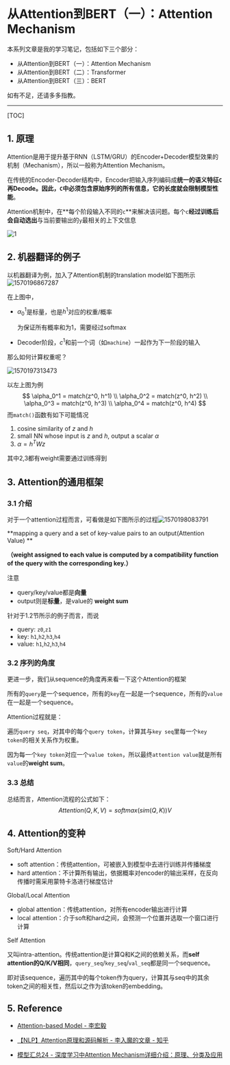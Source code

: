 # 从Attention到BERT（一）：Attention Mechanism

本系列文章是我的学习笔记，包括如下三个部分：

- 从Attention到BERT（一）：Attention Mechanism
- 从Attention到BERT（二）：Transformer
- 从Attention到BERT（三）：BERT

如有不足，还请多多指教。

---

[TOC]

## 1. 原理 

Attention是用于提升基于RNN（LSTM/GRU）的Encoder+Decoder模型效果的机制（Mechanism），所以一般称为Attention Mechanism。

在传统的Encoder-Decoder结构中，Encoder把输入序列编码成**统一的语义特征`C`**再Decode。因此，**`C`中必须包含原始序列的所有信息，它的长度就会限制模型性能**。

Attention机制中，在**每个阶段输入不同的`c`**来解决该问题。每个`c`**经过训练后会自动选出**与当前要输出的`y`最相关的上下文信息

![1](https://pic3.zhimg.com/80/v2-ba462bb981cf15a190ecf47029b20072_hd.jpg)



## 2. 机器翻译的例子

以机器翻译为例，加入了Attention机制的translation model如下图所示 ![1570196867287](https://pic1.zhimg.com/80/v2-0c1a968887e7b22af1652fadb00497a4_hd.jpg)

在上图中，

- $\alpha_0^1$是标量，也是$h^1$对应的权重/概率

  为保证所有概率和为1，需要经过softmax

- Decoder阶段，$c^1$和前一个词（如`machine`）一起作为下一阶段的输入



那么如何计算权重呢？

![1570197313473](https://pic2.zhimg.com/80/v2-f343b16f5851d01cce9969fe18d34015_hd.jpg)

以左上图为例
$$
\alpha_0^1 = match(z^0, h^1) \\ \alpha_0^2 = match(z^0, h^2) \\ \alpha_0^3 = match(z^0, h^3) \\ \alpha_0^4 = match(z^0, h^4)
$$
而`match()`函数有如下可能情况

1. cosine similarity of $z$ and $h$
2. small NN whose input is $z$ and $h$, output a scalar $\alpha$
3. $\alpha = h^TWz$

其中2,3都有weight需要通过训练得到



## 3. Attention的通用框架

### 3.1 介绍

对于一个attention过程而言，可看做是如下图所示的过程![1570198083791](https://pic4.zhimg.com/80/v2-8d799f650a7f877cc9a2aa87a3333b9f_hd.jpg)

**mapping a query and a set of key-value pairs to an output(Attention Value) **

**（weight assigned to each value is computed by a compatibility function of the query with the corresponding key.）** 

注意

- query/key/value都是**向量**
- output则是**标量**，是value的 **weight sum**



针对于1.2节所示的例子而言，而说

- query: `z0`,`z1`
- key: `h1`,`h2`,`h3`,`h4`
- value: `h1`,`h2`,`h3`,`h4`



### 3.2 序列的角度

更进一步，我们从sequence的角度再来看一下这个Attention的框架

所有的`query`是一个sequence，所有的`key`在一起是一个sequence，所有的`value`在一起是一个sequence。

Attention过程就是：

遍历`query seq`，对其中的每个`query token`，计算其与`key seq`里每一个`key token`的相关关系作为权重。

因为每一个`key token`对应一个`value token`，所以最终`attention value`就是所有`value`的**weight sum**。



### 3.3 总结

总结而言，Attention流程的公式如下：
$$
Attention(Q,K,V)=softmax(sim(Q,K))V
$$


## 4. Attention的变种

Soft/Hard Attention

- soft attention：传统attention，可被嵌入到模型中去进行训练并传播梯度
- hard attention：不计算所有输出，依据概率对encoder的输出采样，在反向传播时需采用蒙特卡洛进行梯度估计



Global/Local Attention

- global attention：传统attention，对所有encoder输出进行计算
- local attention：介于soft和hard之间，会预测一个位置并选取一个窗口进行计算



Self Attention

又叫intra-attention。传统attention是计算Q和K之间的依赖关系，而**self attention的Q/K/V相同**，`query_seq`/`key_seq`/`val_seq`都是同一个sequence。

即对该sequence，遍历其中的每个token作为query，计算其与seq中的其余token之间的相关性，然后以之作为该token的embedding。



## 5. Reference

- [Attention-based Model - 李宏毅 ](<http://speech.ee.ntu.edu.tw/~tlkagk/courses_MLSD15_2.html>)

- [【NLP】Attention原理和源码解析 - 李入魔的文章 - 知乎 ](https://zhuanlan.zhihu.com/p/43493999)
- [模型汇总24 - 深度学习中Attention Mechanism详细介绍：原理、分类及应用](https://zhuanlan.zhihu.com/p/31547842)